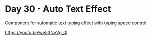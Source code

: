 # Day 30 - Auto Text Effect

Component for automatic text typing effect with typing speed control.

https://youtu.be/we53NvVg_0I

